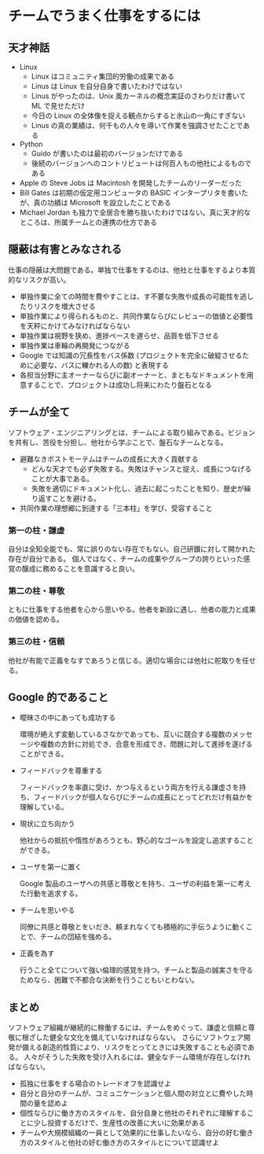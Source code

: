 # チームでうまく仕事をするには

## 天才神話

- Linux
  - Linux はコミュニティ集団的労働の成果である
  - Linus は Linux を自分自身で書いたわけではない
  - Linus がやったのは、Unix 風カーネルの概念実証のさわりだけ書いて ML で見せただけ
  - 今日の Linux の全体像を捉える観点からすると氷山の一角にすぎない
  - Linus の真の業績は、何千もの人々を導いて作業を強調させたことである
- Python
  - Guido が書いたのは最初のバージョンだけである
  - 後続のバージョンへのコントリビュートは何百人もの他社によるものである
- Apple の Steve Jobs は Macintosh を開発したチームのリーダーだった
- Bill Gates は初期の仮定用コンピュータの BASIC インタープリタを書いたが、真の功績は Microsoft を設立したことである
- Michael Jordan も独力で全居合を勝ち抜いたわけではない。真に天才的なところは、所属チームとの連携の仕方である

## 隠蔽は有害とみなされる

仕事の隠蔽は大問題である。単独で仕事をするのは、他社と仕事をするより本質的なリスクが高い。

- 単独作業に全ての時間を費やすことは、す不要な失敗や成長の可能性を逃したりリスクを増大させる
- 単独作業により得られるものと、共同作業ならびにレビューの価値と必要性を天秤にかけてみなければならない
- 単独作業は視野を狭め、進捗ペースを遅らせ、品質を低下させる
- 単独作業は車輪の再開発につながる
- Google では知識の冗長性をバス係数 (プロジェクトを完全に破綻させるために必要な、バスに轢かれる人の数) と表現する
- 各担当分野に主オーナーならびに副オーナーと、まともなドキュメントを用意することで、プロジェクトは成功し将来にわたり盤石となる

## チームが全て

ソフトウェア・エンジニアリングとは、チームによる取り組みである。ビジョンを共有し、苦役を分担し、他社から学ぶことで、盤石なチームとなる。

- 避難なきポストモーテムはチームの成長に大きく貢献する
  - どんな天才でも必ず失敗する。失敗はチャンスと捉え、成長につなげることが大事である。
  - 失敗を適切にドキュメント化し、過去に起こったことを知り、歴史が繰り返すことを避ける。
- 共同作業の理想郷に到達する「三本柱」を学び、受容すること

### 第一の柱・謙虚

自分は全知全能でも、常に誤りのない存在でもない。自己研鑚に対して開かれた存在が自分である。
個人ではなく、チームの成果やグループの誇りといった感覚の醸成に務めることを意識すると良い。

### 第二の柱・尊敬

ともに仕事をする他者を心から思いやる。他者を新設に遇し、他者の能力と成果の価値を認める。

### 第三の柱・信頼

他社が有能で正義をなすであろうと信じる。適切な場合には他社に舵取りを任せる。

## Google 的であること

- 曖昧さの中にあっても成功する

  環境が絶えず変動しているさなかであっても、互いに競合する複数のメッセージや複数の方針に対処でき、合意を形成でき、問題に対して進捗を遂げることができる。

- フィードバックを尊重する

  フィードバックを率直に受け、かつ与えるという両方を行える謙虚さを持ち、フィードバックが個人ならびにチームの成長にとってどれだけ有益かを理解している。

- 現状に立ち向かう

  他社からの抵抗や惰性があろうとも、野心的なゴールを設定し追求することができる。

- ユーザを第一に置く

  Google 製品のユーザへの共感と尊敬とを持ち、ユーザの利益を第一に考えた行動を追求する。

- チームを思いやる

  同僚に共感と尊敬とをいだき、頼まれなくても積極的に手伝うように動くことで、チームの団結を強める。

- 正義を為す

  行うこと全てについて強い倫理的感覚を持つ。チームと製品の誠実さを守るためなら、困難で不都合な決断を行うこともいとわない。

## まとめ

ソフトウェア組織が継続的に稼働するには、チームをめぐって、謙虚と信頼と尊敬に根ざした健全な文化を備えていなければならない。
さらにソフトウェア開発が備える創造的性質により、リスクをとってときには失敗することも必須である。
人々がそうした失敗を受け入れるには、健全なチーム環境が存在しなければならない。

- 孤独に仕事をする場合のトレードオフを認識せよ
- 自分と自分のチームが、コミュニケーションと個人間の対立とに費やした時間の量を認めよ
- 個性ならびに働き方のスタイルを、自分自身と他社のそれぞれに理解することに少し投資するだけで、生産性の改善に大いに効果がある
- チームや大規模組織の一員として効果的に仕事したいなら、自分の好む働き方のスタイルと他社の好む働き方のスタイルとについて認識せよ
